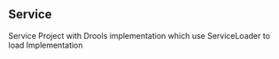Service
----
Service Project with Drools implementation which use ServiceLoader to load Implementation

 
